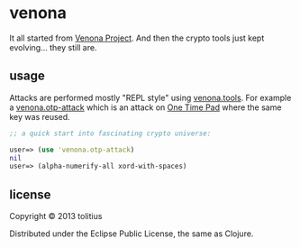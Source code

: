 # venona

It all started from [Venona Project](http://en.wikipedia.org/wiki/Venona_project). And then the crypto tools just kept evolving... they still are.

## usage

Attacks are performed mostly "REPL style" using [venona.tools](https://github.com/tolitius/venona/blob/master/src/venona/tools.clj). 
For example a [venona.otp-attack](https://github.com/tolitius/venona/blob/master/src/venona/otp_attack.clj) which is an attack on [One Time Pad](http://en.wikipedia.org/wiki/One-time_pad) where the same key was reused.

```clojure
;; a quick start into fascinating crypto universe:

user=> (use 'venona.otp-attack)
nil
user=> (alpha-numerify-all xord-with-spaces)
```

## license

Copyright © 2013 tolitius

Distributed under the Eclipse Public License, the same as Clojure.
